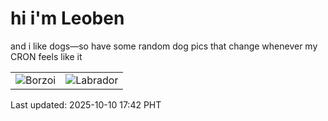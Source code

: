 # hi i'm Leoben

and i like dogs—so have some random dog pics that change whenever my CRON feels like it

|  |  |
|--------|----------|
| ![Borzoi](https://random-dog-vercel.vercel.app/api/random-borzoi?v=1760089364) | ![Labrador](https://random-dog-vercel.vercel.app/api/random-labrador?v=1760089364) |

Last updated: 2025-10-10 17:42 PHT
